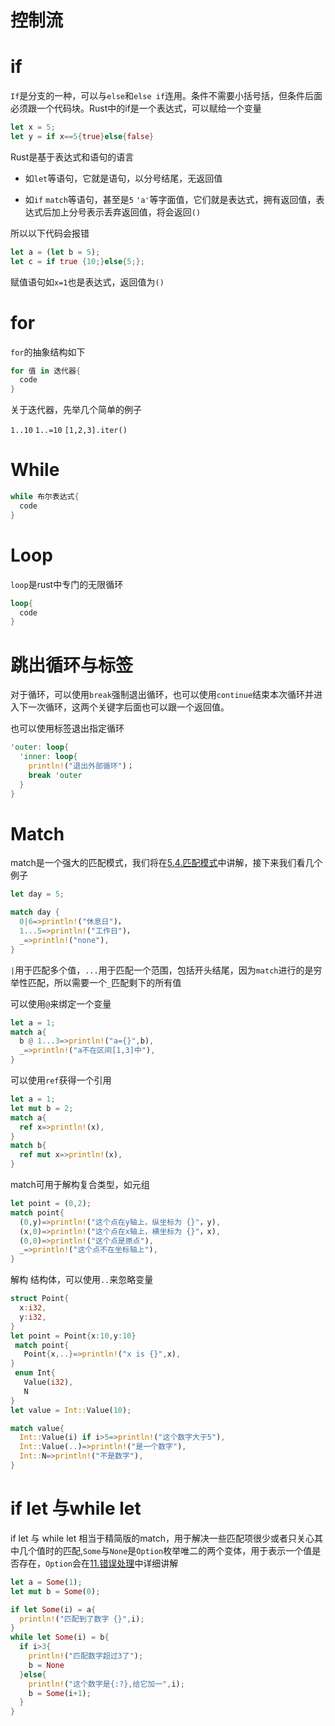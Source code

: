 # 控制流

# if

`If`是分支的一种，可以与`else`和`else if`连用。条件不需要小括号括，但条件后面必须跟一个代码块。Rust中的if是一个表达式，可以赋给一个变量

 ```rust
 let x = 5;
 let y = if x==5{true}else{false} 
 ```


Rust是基于表达式和语句的语言

- 如`let`等语句，它就是语句，以分号结尾，无返回值

- 如`if` `match`等语句，甚至是`5` `'a'`等字面值，它们就是表达式，拥有返回值，表达式后加上分号表示丢弃返回值，将会返回`()`

所以以下代码会报错

 ```rust
 let a = (let b = 5);
 let c = if true {10;}else{5;}; 
 ```


赋值语句如`x=1`也是表达式，返回值为`()`

# for

`for`的抽象结构如下

 ```rust
 for 值 in 迭代器{
   code
 }
 ```


关于迭代器，先举几个简单的例子

`1..10` `1..=10` `[1,2,3].iter()`

# While

 ```rust
 while 布尔表达式{
   code
 }
 ```


# Loop

`loop`是rust中专门的无限循环

 ```rust
 loop{
   code
 }
 ```


# 跳出循环与标签

对于循环，可以使用`break`强制退出循环，也可以使用`continue`结束本次循环并进入下一次循环，这两个关键字后面也可以跟一个返回值。

也可以使用标签退出指定循环

 ```rust
 'outer: loop{
   'inner: loop{
     println!("退出外部循环")；
     break 'outer
   }
 }
 ```


# Match

match是一个强大的匹配模式，我们将在[5.4.匹配模式](../05/04.md)中讲解，接下来我们看几个例子

 ```rust
 let day = 5;
 
 match day {
   0|6=>println!("休息日")，
   1...5=>println!("工作日")，
   _=>println!("none"),
 } 
 ```


`|`用于匹配多个值，`...`用于匹配一个范围，包括开头结尾，因为`match`进行的是穷举性匹配，所以需要一个`_`匹配剩下的所有值

可以使用`@`来绑定一个变量

 ```rust
 let a = 1;
 match a{
   b @ 1...3=>println!("a={}",b),
   _=>println!("a不在区间[1,3]中"),
 }  
 ```


可以使用`ref`获得一个引用

 ```rust
 let a = 1;
 let mut b = 2;
 match a{
   ref x=>println!(x),
 } 
 match b{
   ref mut x=>println!(x),
 } 
 ```


match可用于解构复合类型，如元组

 ```rust
 let point = (0,2);
 match point{
   (0,y)=>println!("这个点在y轴上，纵坐标为 {}"，y),
   (x,0)=>println!("这个点在x轴上，横坐标为 {}"，x),
   (0,0)=>println!("这个点是原点"),
   _=>println!("这个点不在坐标轴上"),
 }  
 ```


解构 结构体，可以使用`..`来忽略变量

 ```rust
 struct Point{
   x:i32,
   y:i32,
 }
 let point = Point{x:10,y:10}
  match point{
    Point{x,..}=>println!("x is {}",x),
 }
  enum Int{
    Value(i32),
    N
 } 
 let value = Int::Value(10);
 
 match value{
   Int::Value(i) if i>5=>println!("这个数字大于5"),
   Int::Value(..)=>println!("是一个数字"),
   Int::N=>println!("不是数字"),
 } 
 ```


# if let 与while let

if let 与 while let 相当于精简版的match，用于解决一些匹配项很少或者只关心其中几个值时的匹配,`Some`与`None`是`Option`枚举唯二的两个变体，用于表示一个值是否存在，`Option`会在[11.错误处理](../11/00.md)中详细讲解

 ```rust
 let a = Some(1);
 let mut b = Some(0); 
 
 if let Some(i) = a{
   println!("匹配到了数字 {}",i);
 }
 while let Some(i) = b{
   if i>3{
     println!("匹配数字超过3了");
     b = None
   }else{
     println!("这个数字是{:?},给它加一",i);
     b = Some(i+1);
   }
 } 
 ```